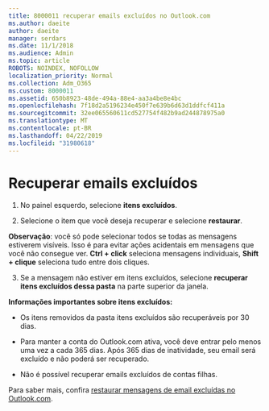 ```yaml
---
title: 8000011 recuperar emails excluídos no Outlook.com
ms.author: daeite
author: daeite
manager: serdars
ms.date: 11/1/2018
ms.audience: Admin
ms.topic: article
ROBOTS: NOINDEX, NOFOLLOW
localization_priority: Normal
ms.collection: Adm_O365
ms.custom: 8000011
ms.assetid: 650b8923-48de-494a-88e4-aa3a4be8e4bc
ms.openlocfilehash: 7f18d2a5196234e450f7e639b6d63d1ddfcf411a
ms.sourcegitcommit: 32ee065560611cd527754f482b9ad244878975a0
ms.translationtype: MT
ms.contentlocale: pt-BR
ms.lasthandoff: 04/22/2019
ms.locfileid: "31980618"
---
```

# <a name="recover-deleted-email"></a>Recuperar emails excluídos

1. No painel esquerdo, selecione **itens excluídos**. 
    
2. Selecione o item que você deseja recuperar e selecione **restaurar**. 
  
 **Observação**: você só pode selecionar todos se todas as mensagens estiverem visíveis. Isso é para evitar ações acidentais em mensagens que você não consegue ver. **Ctrl + click** seleciona mensagens individuais, **Shift + clique** seleciona tudo entre dois cliques. 
    
3. Se a mensagem não estiver em itens excluídos, selecione **recuperar itens excluídos dessa pasta** na parte superior da janela. 
    
 **Informações importantes sobre itens excluídos:**
  
- Os itens removidos da pasta itens excluídos são recuperáveis por 30 dias.
    
- Para manter a conta do Outlook.com ativa, você deve entrar pelo menos uma vez a cada 365 dias. Após 365 dias de inatividade, seu email será excluído e não poderá ser recuperado.
    
- Não é possível recuperar emails excluídos de contas filhas.
    
Para saber mais, confira [restaurar mensagens de email excluídas no Outlook.com](https://go.microsoft.com/fwlink/p/?linkid=873117).
  

